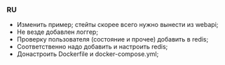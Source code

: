 ### RU

- Изменить пример; стейты скорее всего нужно вынести из webapi;
- Не везде добавлен логгер;
- Проверку пользователя (состояние и прочее) добавить в redis;
- Соответственно надо добавить и настроить redis;
- Донастроить Dockerfile и docker-compose.yml;